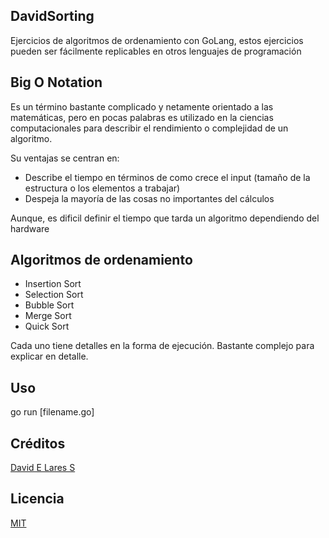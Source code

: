 ## DavidSorting

Ejercicios de algoritmos de ordenamiento con GoLang, estos ejercicios pueden ser fácilmente replicables en otros lenguajes de programación

## Big O Notation

Es un término bastante complicado y netamente orientado a las matemáticas, pero en pocas palabras es utilizado en la ciencias computacionales  para describir el rendimiento o complejidad de un algoritmo.

Su ventajas se centran en:

- Describe el tiempo en términos de como crece el input (tamaño de la estructura o los elementos a trabajar)
- Despeja la mayoría de las cosas no importantes del cálculos

Aunque, es dificil definir el tiempo que tarda un algoritmo dependiendo del hardware


## Algoritmos de ordenamiento

 - Insertion Sort
 - Selection Sort
 - Bubble Sort
 - Merge Sort
 - Quick Sort

Cada uno tiene detalles en la forma de ejecución. Bastante complejo para explicar en detalle.

## Uso

  go run [filename.go]

## Créditos
[David E Lares S](https://davidlares.com)

## Licencia
[MIT](https://opensource.org/licenses/MIT)
